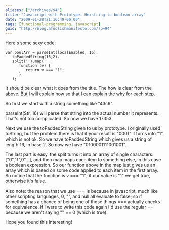 ```yaml
---
aliases: ["/archives/94"]
title: "Javascript with Prototype: Hexstring to boolean array"
date: "2009-01-28T21:16:49-06:00"
tags: [functional-programming, javascript]
guid: "http://blog.afoolishmanifesto.com/?p=94"
---
```

Here's some sexy code:

    var boolArr = parseInt(localEnabled, 16).
       toPaddedString(16,2).
       split('').map(
          function (v) {
             return v === "1";
          }
       );

It should be clear what it does from the title. The how is clear from the above. But I will explain how so that I can explain the why for each step.

So first we start with a string something like "43c9".

parseInt(Str, 16) will parse that string into the actual number it represents. That's not too complicated. So now we have 17353.

Next we use the toPaddedString given to us by prototype. I originally used toString, but the problem there is that if your result is "0001" it turns into "1", which is not ok. So we have toPaddedString which gives us a string of length 16, in base 2. So now we have "0100001111001001".

The last part is easy, the split turns it into an array of single characters: ["0","1",0"...], and then map maps each item to something else, in this case a boolean expression. So our function above in the map just gives us an array which is based on some code applied to each item in the first array. So notice that the function is v === "1"; if our value is "1" we get true, otherwise it's false.

Also note: the reason that we use === is because in javascript, much like other scripting languages, 0, "", and null all evaluate to false; so if something has a chance of being one of those things === actually checks for equivalence. If I were to write this code again I'd use the regular == because we aren't saying "" == 0 (which is true).

Hope you found this interesting!

